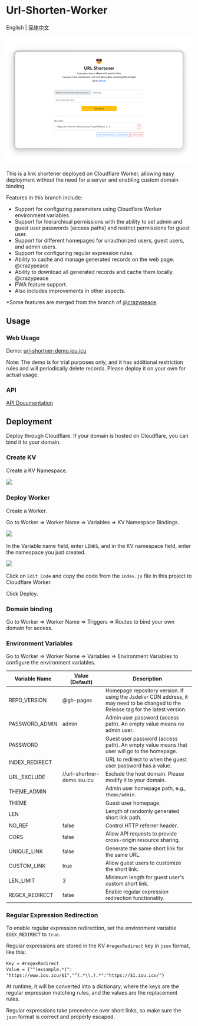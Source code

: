 # Url-Shorten-Worker

English | [简体中文](doc/README_zh-hans.md)

![Demo](doc/Demo.png)

This is a link shortener deployed on Cloudflare Worker, allowing easy deployment without the need for a server and enabling custom domain  binding.

Features in this branch include:

- Support for configuring parameters using Cloudflare Worker environment variables.
- Support for hierarchical permissions with the ability to set admin and guest user passwords (access paths) and restrict permissions for guest user.
- Support for different homepages for unauthorized users, guest users, and admin users.
- Support for configuring regular expression rules.
- Ability to cache and manage generated records on the web page. @crazypeace
- Ability to download all generated records and cache them locally. @crazypeace
- PWA feature support.
- Also includes improvements in other aspects.

*Some features are merged from the branch of [@crazypeace](https://github.com/crazypeace/Url-Shorten-Worker).

## Usage

### Web Usage

Demo: [url-shortner-demo.iou.icu](https://url-shortner-demo.iou.icu/)

Note: The demo is for trial purposes only, and it has additional  restriction rules and will periodically delete records. Please deploy it on your own for actual usage.

### API

[API Documentation](doc/API.md)

## Deployment

Deploy through Cloudflare. If your domain is hosted on Cloudflare, you can bind it to your domain.

### Create KV

Create a KV Namespace.

<img src="https://cdn.jsdelivr.net/npm/imst@0.0.4/20201205232805.png">

### Deploy Worker

Create a Worker.

Go to Worker => Worker Name => Variables => KV Namespace Bindings.

<img src="https://cdn.jsdelivr.net/npm/imst@0.0.4/20201205232536.png">

In the Variable name field, enter `LINKS`, and in the KV namespace field, enter the namespace you just created.

<img src="https://cdn.jsdelivr.net/npm/imst@0.0.4/20201205232704.png">

Click on `Edit Code` and copy the code from the `index.js` file in this project to Cloudflare Worker.

Click Deploy.

### Domain binding

Go to Worker => Worker Name => Triggers => Routes to bind your own domain for access.

### Environment Variables

Go to Worker => Worker Name => Variables => Environment Variables to configure the environment variables.

| Variable Name  | Value (Default)             | Description                                                  |
| -------------- | --------------------------- | ------------------------------------------------------------ |
| REPO_VERSION   | @gh-pages                   | Homepage repository version. If using the Jsdelivr CDN address, it may need to be changed to the Release tag for the latest version. |
| PASSWORD_ADMIN | admin                       | Admin user password (access path). An empty value means no admin user. |
| PASSWORD       |                             | Guest user password (access path). An empty value means that user will go to the homepage. |
| INDEX_REDIRECT |                             | URL to redirect to when the guest user password has a value. |
| URL_EXCLUDE    | //url-shortner-demo.iou.icu | Exclude the host domain. Please modify it to your domain.    |
| THEME_ADMIN    |                             | Admin user homepage path, e.g., `theme/admin`.               |
| THEME          |                             | Guest user homepage.                                         |
| LEN            |                             | Length of randomly generated short link path.                |
| NO_REF         | false                       | Control HTTP referrer header.                                |
| CORS           | false                       | Allow API requests to provide cross-origin resource sharing. |
| UNIQUE_LINK    | false                       | Generate the same short link for the same URL.               |
| CUSTOM_LINK    | true                        | Allow guest users to customize the short link.               |
| LEN_LIMIT      | 3                           | Minimum length for guest user's custom short link.           |
| REGEX_REDIRECT | false                       | Enable regular expression redirection functionality.         |

### Regular Expression Redirection

To enable regular expression redirection, set the environment variable `EGEX_REDIRECT` to `true`.

Regular expressions are stored in the KV `#regexRedirect` key in `json` format, like this:

```
Key = #regexRedirect
Value = {"^(exsample.*)": "https://www.iou.icu/$1","^(.*\\.).*":"https://$1.iou.icu/"}
```

At runtime, it will be converted into a dictionary, where the keys  are the regular expression matching rules, and the values are the  replacement rules.

Regular expressions take precedence over short links, so make sure the `json` format is correct and properly escaped.
